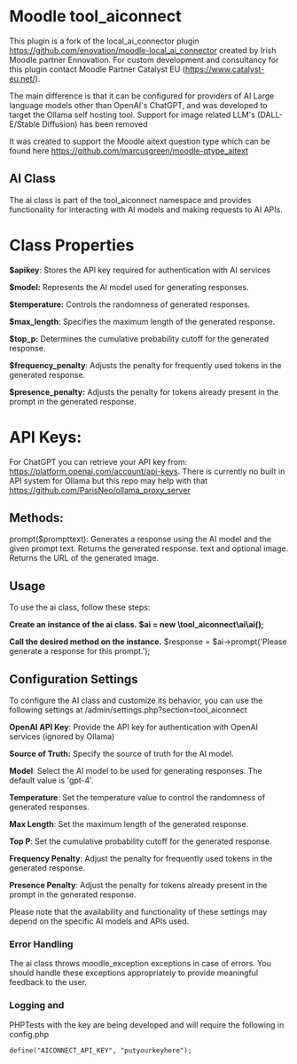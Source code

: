# Moodle tool_aiconnect

This plugin is a fork of the local_ai_connector plugin https://github.com/enovation/moodle-local_ai_connector created by Irish Moodle partner Ennovation. For custom development and consultancy for this plugin contact Moodle Partner Catalyst EU (https://www.catalyst-eu.net/).

The main difference is that it can be configured for providers of AI Large language models other than OpenAI's ChatGPT, and was developed to target the Ollama self hosting tool. Support for image related LLM's (DALL-E/Stable Diffusion) has been removed

It was created to support the Moodle aitext question type which can be found here https://github.com/marcusgreen/moodle-qtype_aitext

## AI Class
The ai class is part of the tool_aiconnect namespace and provides functionality for interacting with AI models and making requests to AI APIs.

# Class Properties
**$apikey**: Stores the API key required for authentication with AI services

**$model:** Represents the AI model used for generating responses.

**$temperature:** Controls the randomness of generated responses.

**$max_length**: Specifies the maximum length of the generated response.

**$top_p:** Determines the cumulative probability cutoff for the generated response.

**$frequency_penalty**: Adjusts the penalty for frequently used tokens in the generated response.

**$presence_penalty:** Adjusts the penalty for tokens already present in the prompt in the generated response.

# API Keys:
For ChatGPT you can retrieve your API key from: https://platform.openai.com/account/api-keys. There is currently no built in API system for Ollama but this repo may help with that https://github.com/ParisNeo/ollama_proxy_server


## Methods:
prompt($prompttext): Generates a response using the AI model and the given prompt text. Returns the generated response.
 text and optional image. Returns the URL of the generated image.


## Usage
To use the ai class, follow these steps:

**Create an instance of the ai class.**
**$ai = new \tool_aiconnect\ai\ai();**

**Call the desired method on the instance.**
$response = $ai->prompt('Please generate a response for this prompt.');

## Configuration Settings
To configure the AI class and customize its behavior, you can use the following settings at /admin/settings.php?section=tool_aiconnect

**OpenAI API Key**: Provide the API key for authentication with OpenAI services (ignored by Ollama)

**Source of Truth:** Specify the source of truth for the AI model.

**Model**: Select the AI model to be used for generating responses. The default value is 'gpt-4'.

**Temperature**: Set the temperature value to control the randomness of generated responses.

**Max Length**: Set the maximum length of the generated response.

**Top P**: Set the cumulative probability cutoff for the generated response.

**Frequency Penalty**: Adjust the penalty for frequently used tokens in the generated response.

**Presence Penalty**: Adjust the penalty for tokens already present in the prompt in the generated response.

Please note that the availability and functionality of these settings may depend on the specific AI models and APIs used.

### Error Handling
The ai class throws moodle_exception exceptions in case of errors. You should handle these exceptions appropriately to provide meaningful feedback to the user.

### Logging and 

PHPTests with the key are being developed and will require the following in config.php

```
define("AICONNECT_API_KEY", "putyourkeyhere");
```
